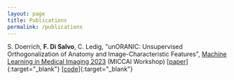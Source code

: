 ```yaml
---
layout: page
title: Publications
permalink: /publications
---
```


S. Doerrich, **F. Di Salvo**, C. Ledig, "unORANIC: Unsupervised Orthogonalization of Anatomy and Image-Characteristic Features", <u>Machine Learning in Medical Imaging 2023</u> (MICCAI Workshop) [[paper]][unORANIC-paper]{:target="_blank"} [[code]][unORANIC-code]{:target="_blank"}


[unORANIC-paper]: https://arxiv.org/abs/2308.15507
[unORANIC-code]: https://github.com/sdoerrich97/unORANIC
